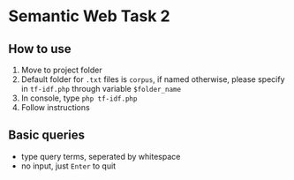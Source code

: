 #  Semantic Web Task 2

## How to use

1. Move to project folder
2. Default folder for `.txt` files is `corpus`, if named otherwise, please specify in `tf-idf.php` through variable `$folder_name`
2. In console, type `php tf-idf.php`
3. Follow instructions

## Basic queries
* type query terms, seperated by whitespace
* no input, just `Enter` to quit
